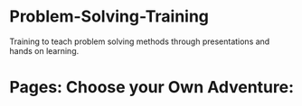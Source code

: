 # Problem-Solving-Training
Training  to teach problem solving methods through presentations and hands on learning.

# Pages: Choose your Own Adventure:

